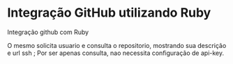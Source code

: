 # Integração GitHub utilizando Ruby
Integração github com Ruby


O mesmo solicita usuario e consulta o repositorio, mostrando sua descrição e url ssh ;
Por ser apenas consulta, nao necessita configuração de api-key.
